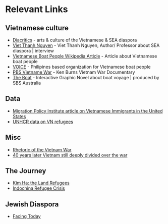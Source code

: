 # Relevant Links

## Vietnamese culture
- [Diacritics](http://diacritics.org/ "link to Diacritics website") - arts & culture of the Vietnamese & SEA diaspora
- [Viet Thanh Nguyen](https://vietnguyen.info/2018/conversation-viet-thanh-nguyen-diaspora-culture-plurality "link to viet thanh nguyen") - Viet Thanh Nguyen, Author/ Professor about SEA diaspora \| interview
- [Vietnamese Boat People Wikipedia Article](https://en.wikipedia.org/wiki/Vietnamese_boat_people "link to wikipedia article") - Article about Vietnamese  boat people
- [VOICE](https://vietnamvoice.org/en/ "link to voice website") - Philipines  based organization for Vietnamese boat people
- [PBS Vietname War](http://www.pbs.org/kenburns/the-vietnam-war/episodes/ "link to pbs website") - Ken Burns Vietnam War Documentary
- [The Boat](http://www.sbs.com.au/theboat/ "link to the boat") - Interactive Graphic Novel about boat voyage \| produced by SBS Australia

## Data
- [Migration Policy Institute article on Vietnamese Immigrants in the United States](https://www.migrationpolicy.org/article/vietnamese-immigrants-united-states-5 "link to mpi website")
- [UNHCR data on VN refugees](http://data.un.org/Data.aspx?d=UNHCR&f=indID%3AType-Ref "Link to UNHCR")

## Misc
- [Rhetoric of the Vietnam War](https://www.jstor.org/stable/3885948?seq=1#metadata_info_tab_contents "link to JSTOR")
- [40  years later Vietnam still deeply divided over the war](https://www.usatoday.com/story/news/world/2015/04/28/fall-of-saigon-vietnam-40-years-later/26447943/ "link to USA Today")

## The Journey 
- [Kim Ha: the Land Refugees](https://oac.cdlib.org/view?docId=hb0580025b;NAAN=13030&doc.view=frames&chunk.id=ch02&toc.id=0&brand=oac4 "link to OAC")
- [Indochina Refugee Crisis](https://en.wikipedia.org/wiki/Indochina_refugee_crisis "link to wikipedia")

## Jewish Diaspora
- [Facing Today](http://facingtoday.facinghistory.org/how-do-we-remember-and-study-holocaust-history "link to article about how we study Holocaust history")

